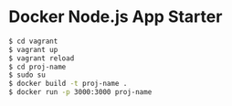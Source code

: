# Docker Node.js App Starter

```bash
$ cd vagrant
$ vagrant up
$ vagrant reload
$ cd proj-name
$ sudo su
$ docker build -t proj-name .
$ docker run -p 3000:3000 proj-name
```


